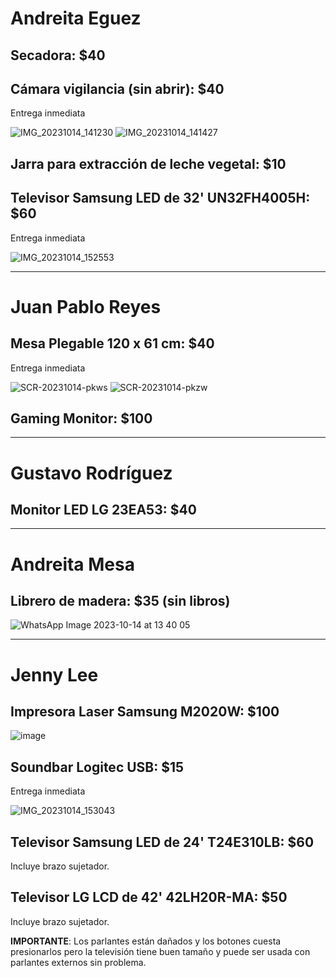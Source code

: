 # Andreita Eguez

## Secadora: $40

## Cámara vigilancia (sin abrir): $40

Entrega inmediata

![IMG_20231014_141230](https://github.com/rodrigoreyes79/gsale/assets/3924426/806ef330-ee92-44cc-ba7b-3e8c41c46c85)
![IMG_20231014_141427](https://github.com/rodrigoreyes79/gsale/assets/3924426/aa59b800-b2be-4fda-b25d-f7402911e895)

## Jarra para extracción de leche vegetal: $10

## Televisor Samsung LED de 32' UN32FH4005H: $60

Entrega inmediata

![IMG_20231014_152553](https://github.com/rodrigoreyes79/gsale/assets/3924426/cd641696-ad3c-4d75-89fc-0d714567818d)

---

# Juan Pablo Reyes

## Mesa Plegable 120 x 61 cm: $40

Entrega inmediata

![SCR-20231014-pkws](https://github.com/rodrigoreyes79/gsale/assets/3924426/ad0f4cec-89eb-4d16-aaea-8ffeae8cbb9d)
![SCR-20231014-pkzw](https://github.com/rodrigoreyes79/gsale/assets/3924426/a84b886b-c14c-4dea-9237-9e3d9be1093d)

## Gaming Monitor: $100

---

# Gustavo Rodríguez

## Monitor LED LG 23EA53: $40

---

# Andreita Mesa

## Librero de madera: $35 (sin libros)

![WhatsApp Image 2023-10-14 at 13 40 05](https://github.com/rodrigoreyes79/gsale/assets/3924426/d1ef0ab7-5b68-44e9-b46b-2b43d894e9cb)

---

# Jenny Lee

## Impresora Laser Samsung M2020W: $100

![image](https://github.com/rodrigoreyes79/gsale/assets/3924426/66219480-acd0-4a38-9fd4-402b2b11e56b)

## Soundbar Logitec USB: $15

Entrega inmediata

![IMG_20231014_153043](https://github.com/rodrigoreyes79/gsale/assets/3924426/c16e9979-f196-4df2-ab0f-f7934e3b3db2)

## Televisor Samsung LED de 24' T24E310LB: $60

Incluye brazo sujetador.

## Televisor LG LCD de 42' 42LH20R-MA: $50

Incluye brazo sujetador.

**IMPORTANTE**: Los parlantes están dañados y los botones cuesta presionarlos pero la televisión tiene buen tamaño y puede ser usada con parlantes externos sin problema.
